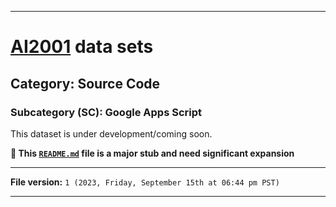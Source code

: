 
***

# [AI2001](https://github.com/seanpm2001/AI2001/) data sets

## Category: Source Code

### Subcategory (SC): Google Apps Script

This dataset is under development/coming soon.

**🌱️ This [`README.md`](/README.md) file is a major stub and need significant expansion**

***

**File version:** `1 (2023, Friday, September 15th at 06:44 pm PST)`

***
